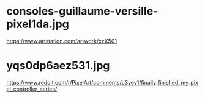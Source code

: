 # consoles-guillaume-versille-pixel1da.jpg
https://www.artstation.com/artwork/xzX501

# yqs0dp6aez531.jpg
https://www.reddit.com/r/PixelArt/comments/c3vev1/finally_finished_my_pixel_controller_series/